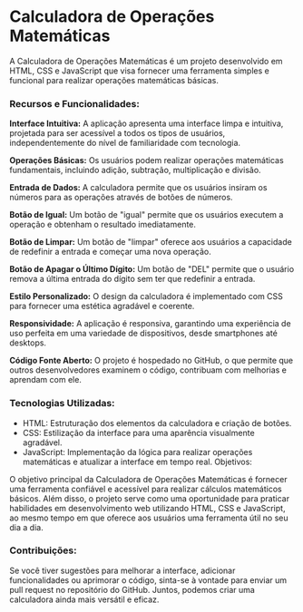 # Calculadora de Operações Matemáticas

A Calculadora de Operações Matemáticas é um projeto desenvolvido em HTML, CSS e JavaScript que visa fornecer uma ferramenta simples e funcional para realizar operações matemáticas básicas.

### Recursos e Funcionalidades:

**Interface Intuitiva:** A aplicação apresenta uma interface limpa e intuitiva, projetada para ser acessível a todos os tipos de usuários, independentemente do nível de familiaridade com tecnologia.

**Operações Básicas:** Os usuários podem realizar operações matemáticas fundamentais, incluindo adição, subtração, multiplicação e divisão.

**Entrada de Dados:** A calculadora permite que os usuários insiram os números para as operações através de botões de números.

**Botão de Igual:** Um botão de "igual" permite que os usuários executem a operação e obtenham o resultado imediatamente.

**Botão de Limpar:** Um botão de "limpar" oferece aos usuários a capacidade de redefinir a entrada e começar uma nova operação.

**Botão de Apagar o Último Dígito:** Um botão de "DEL" permite que o usuário remova a última entrada do dígito sem ter que redefinir a entrada.

**Estilo Personalizado:** O design da calculadora é implementado com CSS para fornecer uma estética agradável e coerente.

**Responsividade:** A aplicação é responsiva, garantindo uma experiência de uso perfeita em uma variedade de dispositivos, desde smartphones até desktops.

**Código Fonte Aberto:** O projeto é hospedado no GitHub, o que permite que outros desenvolvedores examinem o código, contribuam com melhorias e aprendam com ele.

### Tecnologias Utilizadas:

* HTML: Estruturação dos elementos da calculadora e criação de botões.
* CSS: Estilização da interface para uma aparência visualmente agradável.
* JavaScript: Implementação da lógica para realizar operações matemáticas e atualizar a interface em tempo real.
Objetivos:

O objetivo principal da Calculadora de Operações Matemáticas é fornecer uma ferramenta confiável e acessível para realizar cálculos matemáticos básicos. Além disso, o projeto serve como uma oportunidade para praticar habilidades em desenvolvimento web utilizando HTML, CSS e JavaScript, ao mesmo tempo em que oferece aos usuários uma ferramenta útil no seu dia a dia.

### Contribuições:

Se você tiver sugestões para melhorar a interface, adicionar funcionalidades ou aprimorar o código, sinta-se à vontade para enviar um pull request no repositório do GitHub. Juntos, podemos criar uma calculadora ainda mais versátil e eficaz.
